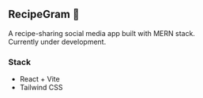 ## RecipeGram 🍲

A recipe-sharing social media app built with MERN stack.  
Currently under development.

### Stack
- React + Vite
- Tailwind CSS
